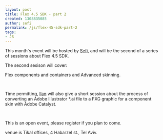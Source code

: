 ```yaml
---
layout: post
title: Flex 4.5 SDK - part 2
created: 1308835085
author: sefi
permalink: /js/flex-45-sdk-part-2
tags:
- JS
---
```

<p>This month's event will be hosted by <a href="../../../../../../users/sefi">Sefi</a>, and will be the second of a series of sessions about Flex 4.5 SDK.</p>
<p>The second sesison will cover:</p>
<p>Flex components and containers and Advanced skinning.</p>
<p>&nbsp;</p>
<p>Time permitting, <a href="http://www.tikalk.com/users/ilan" target="_blank">Ilan</a> will also give a short session about the process of converting an Adobe Illustrator *.ai file to a FXG graphic for a component skin with Adobe Catalyst.</p>
<p>&nbsp;</p>
<p>This is an open event, please register if you plan to come.</p>
<p>venue is Tikal offices, 4 Habarzel st., Tel Aviv.</p>
